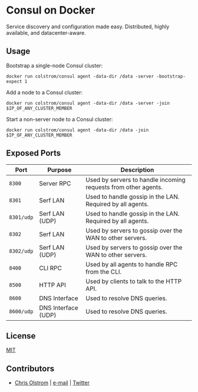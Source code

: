 # Consul on Docker

Service discovery and configuration made easy. Distributed, highly available, and datacenter-aware.

## Usage

Bootstrap a single-node Consul cluster:
```
docker run colstrom/consul agent -data-dir /data -server -bootstrap-expect 1
```

Add a node to a Consul cluster:
```
docker run colstrom/consul agent -data-dir /data -server -join $IP_OF_ANY_CLUSTER_MEMBER
```

Start a non-server node to a Consul cluster:
```
docker run colstrom/consul agent -data-dir /data -join $IP_OF_ANY_CLUSTER_MEMBER
```

## Exposed Ports

| Port       | Purpose             | Description
|------------|---------------------|--------
| `8300`     | Server RPC          | Used by servers to handle incoming requests from other agents.
| `8301`     | Serf LAN            | Used to handle gossip in the LAN. Required by all agents.
| `8301/udp` | Serf LAN (UDP)      | Used to handle gossip in the LAN. Required by all agents.
| `8302`     | Serf LAN            | Used by servers to gossip over the WAN to other servers.
| `8302/udp` | Serf LAN (UDP)      | Used by servers to gossip over the WAN to other servers.
| `8400`     | CLI RPC             | Used by all agents to handle RPC from the CLI.
| `8500`     | HTTP API            | Used by clients to talk to the HTTP API.
| `8600`     | DNS Interface       | Used to resolve DNS queries.
| `8600/udp` | DNS Interface (UDP) | Used to resolve DNS queries.

## License
[MIT](https://tldrlegal.com/license/mit-license)

## Contributors
* [Chris Olstrom](https://colstrom.github.io/) | [e-mail](mailto:chris@olstrom.com) | [Twitter](https://twitter.com/ChrisOlstrom)
